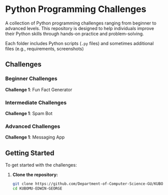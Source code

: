 # Python Programming Challenges

A collection of Python programming challenges ranging from beginner to advanced levels. This repository is designed to help individuals improve their Python skills through hands-on practice and problem-solving.



Each folder includes Python scripts (`.py` files) and sometimes additional files (e.g., requirements, screenshots)

## Challenges

### Beginner Challenges

**Challenge 1**: Fun Fact Generator

### Intermediate Challenges
**Challenge 1**: Spam Bot

### Advanced Challenges

**Challenge 1**: Messaging App

## Getting Started

To get started with the challenges:

1. **Clone the repository:**

   ```bash
   git clone https://github.com/Department-of-Computer-Science-GU/KUBOMU-EDWIN-GEORGE.git
   cd KUBOMU-EDWIN-GEORGE
